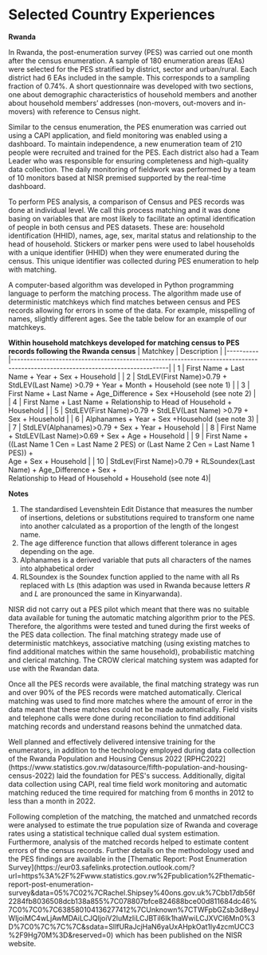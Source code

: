 # Selected Country Experiences

**Rwanda**
<p>In Rwanda, the post-enumeration survey (PES) was carried out one month after the census enumeration. A sample of 180 enumeration areas (EAs) were selected for the PES stratified by district, sector and urban/rural. Each district had 6 EAs included in the sample. This corresponds to a sampling fraction of 0.74%. A short questionnaire was developed with two sections, one about demographic characteristics of household members and another about household members’ addresses (non-movers, out-movers and in-movers) with reference to Census night.</p>

<p>Similar to the census enumeration, the PES enumeration was carried out using a CAPI application, and field monitoring was enabled using a dashboard. To maintain independence, a new enumeration team of 210 people were recruited and trained for the PES. Each district also had a Team Leader who was responsible for ensuring completeness and high-quality data collection. The daily monitoring of fieldwork was performed by a team of 10 monitors based at NISR premised supported by the real-time dashboard.</p>

<p>To perform PES analysis, a comparison of Census and PES records was done at individual level. We call this process matching and it was done basing on variables that are most likely to facilitate an optimal identification of people in both census and PES datasets. These are: household identification (HHID), names, age, sex, marital status and relationship to the head of household. Stickers or marker pens were used to label households with a unique identifier (HHID) when they were enumerated during the census. This unique identifier was collected during PES enumeration to help with matching.</p>

<p>A computer-based algorithm was developed in Python programming language to perform the matching process. The algorithm made use of deterministic matchkeys which find matches between census and PES records allowing for errors in some of the data. For example, misspelling of names, slightly different ages. See the table below for an example of our matchkeys.</p>
  
**Within household matchkeys developed for matching census to PES records following the Rwanda census**
| Matchkey | Description                                                                                                                   |
|----------|-------------------------------------------------------------------------------------------------------------------------------|
| 1        |     First Name + Last Name + Year + Sex + Household                                                                           |
| 2        | StdLEV(First Name)>0.79 + StdLEV(Last Name) >0.79 + Year + Month + Household   (see note 1)                                   |
| 3        |     First Name + Last Name + Age_Difference + Sex   +Household     (see note 2)                                               |
| 4        |     First Name + Last Name + Relationship to Head of Household   + Household                                                  |
| 5        |     StdLEV(First Name)>0.79 + StdLEV(Last Name) >0.79 +   Sex + Household                                                     |
| 6        |     Alphanames + Year + Sex +Household        (see note 3)                                                                    |
| 7        | StdLEV(Alphanames)>0.79 + Sex + Year + Household                                                                              |
| 8        |     First Name + StdLEV(Last Name)>0.69 + Sex + Age +   Household                                                             |
| 9        | First Name + ((Last Name 1 Cen = Last Name 2 PES) or (Last Name 2 Cen = Last Name 1 PES)) + <br>Age + Sex + Household         |
| 10       | StdLev(First Name)>0.79 + RLSoundex(Last Name) + Age_Difference + Sex + <br>Relationship to Head of Household + Household (see note 4)|

**Notes**<Br>
1. The standardised Levenshtein Edit Distance that measures the number of insertions, deletions or substitutions required to transform one name into another calculated as a proportion of the length of the longest name.
2. The age difference function that allows different tolerance in ages depending on the age. 
3. Alphanames is a derived variable that puts all characters of the names into alphabetical order 
4. RLSoundex is the Soundex function applied to the name with all Rs replaced with Ls (this adaption was used in Rwanda because letters *R* and *L* are pronounced the same in Kinyarwanda).

<p>NISR did not carry out a PES pilot which meant that there was no suitable data available for tuning the automatic matching algorithm prior to the PES. Therefore, the algorithms were tested and tuned during the first weeks of the PES data collection. The final matching strategy made use of deterministic matchkeys, associative matching (using existing matches to find additional matches within the same household), probabilistic matching and clerical matching. The CROW clerical matching system was adapted for use with the Rwandan data.</p>

<p>Once all the PES records were available, the final matching strategy was run and over 90% of the PES records were matched automatically. Clerical matching was used to find more matches where the amount of error in the data meant that these matches could not be made automatically. Field visits and telephone calls were done during reconciliation to find additional matching records and understand reasons behind the unmatched data.</p>

<p>Well planned and effectively delivered intensive training for the enumerators, in addition to the technology employed during data collection of the Rwanda Population and Housing Census 2022 [RPHC2022](https://www.statistics.gov.rw/datasource/fifth-population-and-housing-census-2022) laid the foundation for PES's success. Additionally, digital data collection using CAPI, real time field work monitoring and automatic matching reduced the time required for matching from 6 months in 2012 to less than a month in 2022.</p>

<p>Following completion of the matching, the matched and unmatched records were analysed to estimate the true population size of Rwanda and coverage rates using a statistical technique called dual system estimation. Furthermore, analysis of the matched records helped to estimate content errors of the census records.
Further details on the methodology used and the PES findings are available in the [Thematic Report: Post Enumeration Survey](https://eur03.safelinks.protection.outlook.com/?url=https%3A%2F%2Fwww.statistics.gov.rw%2Fpublication%2Fthematic-report-post-enumeration-survey&data=05%7C02%7CRachel.Shipsey%40ons.gov.uk%7Cbb17db56f2284fb8036508dcb138a855%7C078807bfce824688bce00d811684dc46%7C0%7C0%7C638580104136277412%7CUnknown%7CTWFpbGZsb3d8eyJWIjoiMC4wLjAwMDAiLCJQIjoiV2luMzIiLCJBTiI6Ik1haWwiLCJXVCI6Mn0%3D%7C0%7C%7C%7C&sdata=SIlfURaJcjHaN6yaUxAHpkOat1ly4zcmUCC3%2F9Hg70M%3D&reserved=0) which has been published on the NISR website. 
</p>
